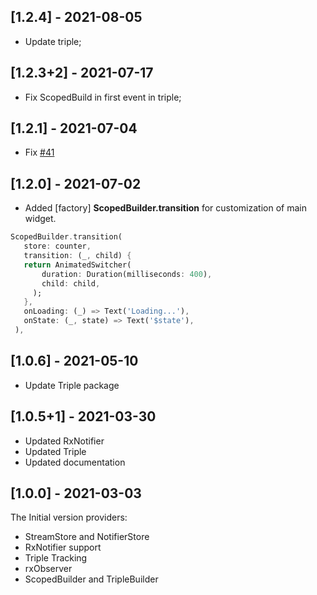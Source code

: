  ## [1.2.4] - 2021-08-05
- Update triple;
 ## [1.2.3+2] - 2021-07-17
- Fix ScopedBuild in first event in triple;

 ## [1.2.1] - 2021-07-04
- Fix [#41](https://github.com/Flutterando/triple_pattern/issues/41)
 ## [1.2.0] - 2021-07-02

 - Added [factory] **ScopedBuilder.transition** for customization of main widget.
 ```dart 
 ScopedBuilder.transition(
    store: counter,
    transition: (_, child) {
    return AnimatedSwitcher(
        duration: Duration(milliseconds: 400),
        child: child,
      );
    },
    onLoading: (_) => Text('Loading...'),
    onState: (_, state) => Text('$state'),
  ),
 ```
 ## [1.0.6] - 2021-05-10

 - Update Triple package
 
 ## [1.0.5+1] - 2021-03-30

- Updated RxNotifier
- Updated Triple
- Updated documentation
 ## [1.0.0] - 2021-03-03

The Initial version providers:
- StreamStore and NotifierStore
- RxNotifier support
- Triple Tracking
- rxObserver
- ScopedBuilder and TripleBuilder
